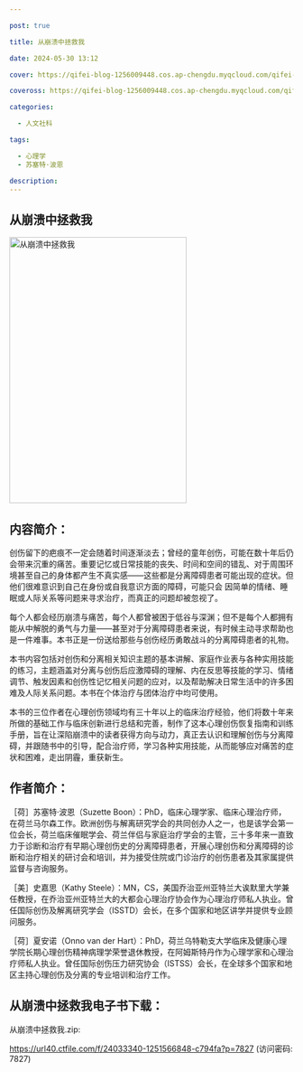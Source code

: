 ```yaml
---

post: true

title: 从崩溃中拯救我

date: 2024-05-30 13:12

cover: https://qifei-blog-1256009448.cos.ap-chengdu.myqcloud.com/qifei-blog/s34500695.jpg

coveross: https://qifei-blog-1256009448.cos.ap-chengdu.myqcloud.com/qifei-blog/s34500695.jpg

categories:

  - 人文社科

tags:

  - 心理学
  - 苏塞特·波恩

description:
---
```


## 从崩溃中拯救我

<img alt="从崩溃中拯救我" class="aligncenter loading" data-was-processed="true" decoding="async" fetchpriority="high" height="471" src="https://qifei-blog-1256009448.cos.ap-chengdu.myqcloud.com/qifei-blog/s34500695.jpg" style="cursor: zoom-in;" width="314"/>

## 内容简介：

创伤留下的疤痕不一定会随着时间逐渐淡去；曾经的童年创伤，可能在数十年后仍会带来沉重的痛苦。重要记忆或日常技能的丧失、时间和空间的错乱、对于周围环境甚至自己的身体都产生不真实感——这些都是分离障碍患者可能出现的症状。但他们很难意识到自己在身份或自我意识方面的障碍，可能只会 因简单的情绪、睡眠或人际关系等问题来寻求治疗，而真正的问题却被忽视了。

每个人都会经历崩溃与痛苦，每个人都曾被困于低谷与深渊；但不是每个人都拥有能从中解脱的勇气与力量——甚至对于分离障碍患者来说，有时候主动寻求帮助也是一件难事。本书正是一份送给那些与创伤经历勇敢战斗的分离障碍患者的礼物。

本书内容包括对创伤和分离相关知识主题的基本讲解、家庭作业表与各种实用技能的练习，主题涵盖对分离与创伤后应激障碍的理解、内在反思等技能的学习、情绪调节、触发因素和创伤性记忆相关问题的应对，以及帮助解决日常生活中的许多困难及人际关系问题。本书在个体治疗与团体治疗中均可使用。

本书的三位作者在心理创伤领域均有三十年以上的临床治疗经验，他们将数十年来所做的基础工作与临床创新进行总结和完善，制作了这本心理创伤恢复指南和训练手册，旨在让深陷崩溃中的读者获得方向与动力，真正去认识和理解创伤与分离障碍，并跟随书中的引导，配合治疗师，学习各种实用技能，从而能够应对痛苦的症状和困难，走出阴霾，重获新生。

## 作者简介：

［荷］苏塞特·波恩（Suzette Boon）：PhD，临床心理学家、临床心理治疗师，在荷兰马尔森工作。欧洲创伤与解离研究学会的共同创办人之一，也是该学会第一位会长，荷兰临床催眠学会、荷兰伴侣与家庭治疗学会的主管，三十多年来一直致力于诊断和治疗有早期心理创伤史的分离障碍患者，开展心理创伤和分离障碍的诊断和治疗相关的研讨会和培训，并为接受住院或门诊治疗的创伤患者及其家属提供监督与咨询服务。

［美］史嘉思（Kathy Steele）：MN，CS，美国乔治亚州亚特兰大诶默里大学兼任教授，在乔治亚州亚特兰大的大都会心理治疗协会作为心理治疗师私人执业。曾任国际创伤及解离研究学会（ISSTD）会长，在多个国家和地区讲学并提供专业顾问服务。

［荷］夏安诺（Onno van der Hart）：PhD，荷兰乌特勒支大学临床及健康心理学院长期心理创伤精神病理学荣誉退休教授，在阿姆斯特丹作为心理学家和心理治疗师私人执业。曾任国际创伤压力研究协会（ISTSS）会长，在全球多个国家和地区主持心理创伤及分离的专业培训和治疗工作。

## 从崩溃中拯救我电子书下载：

从崩溃中拯救我.zip: 

https://url40.ctfile.com/f/24033340-1251566848-c794fa?p=7827 (访问密码: 7827)
